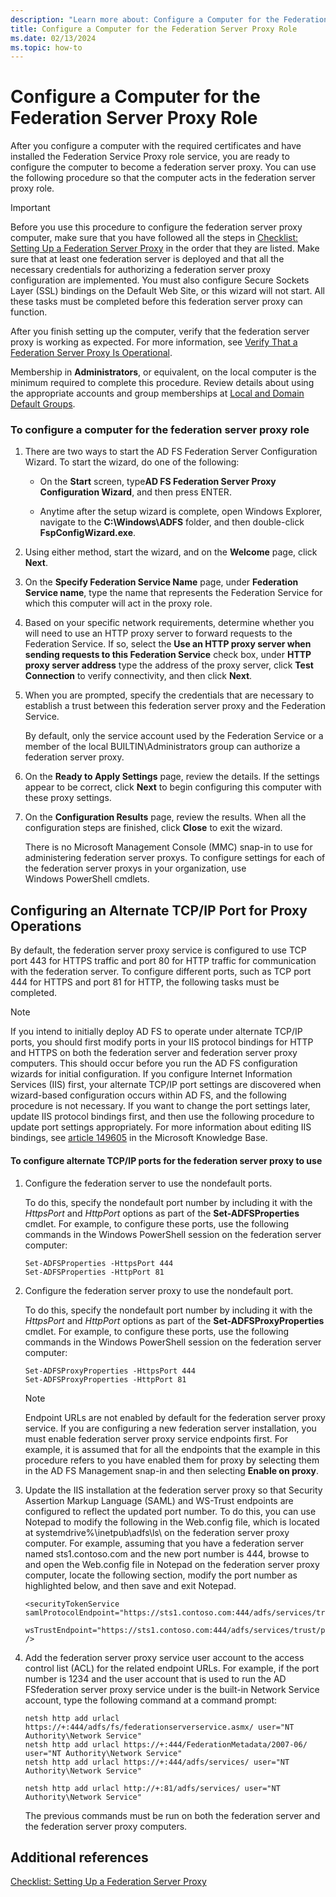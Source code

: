 ```yaml
---
description: "Learn more about: Configure a Computer for the Federation Server Proxy Role"
title: Configure a Computer for the Federation Server Proxy Role
ms.date: 02/13/2024
ms.topic: how-to
---
```


# Configure a Computer for the Federation Server Proxy Role

After you configure a computer with the required certificates and have installed the Federation Service Proxy role service, you are ready to configure the computer to become a federation server proxy. You can use the following procedure so that the computer acts in the federation server proxy role.

> [!IMPORTANT]
> Before you use this procedure to configure the federation server proxy computer, make sure that you have followed all the steps in [Checklist: Setting Up a Federation Server Proxy](Checklist--Setting-Up-a-Federation-Server-Proxy.md) in the order that they are listed. Make sure that at least one federation server is deployed and that all the necessary credentials for authorizing a federation server proxy configuration are implemented. You must also configure Secure Sockets Layer \(SSL\) bindings on the Default Web Site, or this wizard will not start. All these tasks must be completed before this federation server proxy can function.

After you finish setting up the computer, verify that the federation server proxy is working as expected. For more information, see [Verify That a Federation Server Proxy Is Operational](Verify-That-a-Federation-Server-Proxy-Is-Operational.md).

Membership in **Administrators**, or equivalent, on the local computer is the minimum required to complete this procedure.  Review details about using the appropriate accounts and group memberships at [Local and Domain Default Groups](/previous-versions/orphan-topics/ws.10/dd728026(v=ws.10)).

### To configure a computer for the federation server proxy role

1.  There are two ways to start the AD FS Federation Server Configuration Wizard. To start the wizard, do one of the following:

    -   On the **Start** screen, type**AD FS Federation Server Proxy Configuration Wizard**, and then press ENTER.

    -   Anytime after the setup wizard is complete, open Windows Explorer, navigate to the **C:\\Windows\\ADFS** folder, and then double\-click **FspConfigWizard.exe**.

2.  Using either method, start the wizard, and on the **Welcome** page, click **Next**.

3.  On the **Specify Federation Service Name** page, under **Federation Service name**, type the name that represents the Federation Service for which this computer will act in the proxy role.

4.  Based on your specific network requirements, determine whether you will need to use an HTTP proxy server to forward requests to the Federation Service. If so, select the **Use an HTTP proxy server when sending requests to this Federation Service** check box, under **HTTP proxy server address** type the address of the proxy server, click **Test Connection** to verify connectivity, and then click **Next**.

5.  When you are prompted, specify the credentials that are necessary to establish a trust between this federation server proxy and the Federation Service.

    By default, only the service account used by the Federation Service or a member of the local BUILTIN\\Administrators group can authorize a federation server proxy.

6.  On the **Ready to Apply Settings** page, review the details. If the settings appear to be correct, click **Next** to begin configuring this computer with these proxy settings.

7.  On the **Configuration Results** page, review the results. When all the configuration steps are finished, click **Close**  to exit the wizard.

    There is no Microsoft Management Console \(MMC\) snap\-in to use for administering federation server proxys. To configure settings for each of the federation server proxys in your organization, use Windows PowerShell cmdlets.

## Configuring an Alternate TCP\/IP Port for Proxy Operations
By default, the federation server proxy service is configured to use TCP port 443 for HTTPS traffic and port 80 for HTTP traffic for communication with the federation server. To configure different ports, such as TCP port 444 for HTTPS and port 81 for HTTP, the following tasks must be completed.

> [!NOTE]
> If you intend to initially deploy AD FS to operate under alternate TCP\/IP ports, you should first modify ports in your IIS protocol bindings for HTTP and HTTPS on both the federation server and federation server proxy computers. This should occur before you run the AD FS configuration wizards for initial configuration. If you configure Internet Information Services \(IIS\) first, your alternate TCP\/IP port settings are discovered when wizard\-based configuration occurs within AD FS, and the following procedure is not necessary. If you want to change the port settings later, update IIS protocol bindings first, and then use the following procedure to update port settings appropriately. For more information about editing IIS bindings, see [article 149605](/iis/configuration/system.applicationhost/sites/site/bindings/) in the Microsoft Knowledge Base.

#### To configure alternate TCP\/IP ports for the federation server proxy to use

1.  Configure the federation server to use the nondefault ports.

    To do this, specify the nondefault port number by including it with the *HttpsPort* and *HttpPort* options as part of the **Set\-ADFSProperties** cmdlet. For example, to configure these ports, use the following commands in the Windows PowerShell session on the federation server computer:

    ```
    Set-ADFSProperties -HttpsPort 444
    Set-ADFSProperties -HttpPort 81
    ```

2.  Configure the federation server proxy to use the nondefault port.

    To do this, specify the nondefault port number by including it with the *HttpsPort* and *HttpPort* options as part of the **Set\-ADFSProxyProperties** cmdlet. For example, to configure these ports, use the following commands in the Windows PowerShell session on the federation server computer:

    ```
    Set-ADFSProxyProperties -HttpsPort 444
    Set-ADFSProxyProperties -HttpPort 81
    ```

    > [!NOTE]
    > Endpoint URLs are not enabled by default for the federation server proxy service. If you are configuring a new federation server installation, you must enable federation server proxy service endpoints first. For example, it is assumed that for all the endpoints that the example in this procedure refers to you have enabled them for proxy by selecting them in the AD FS Management snap\-in and then selecting **Enable on proxy**.

3.  Update the IIS installation at the federation server proxy so that Security Assertion Markup Language \(SAML\) and WS\-Trust endpoints are configured to reflect the updated port number. To do this, you can use Notepad to modify the following in the Web.config file, which is located at systemdrive%\\inetpub\\adfs\\ls\\ on the federation server proxy computer. For example, assuming that you have a federation server named sts1.contoso.com and the new port number is 444, browse to and open the Web.config file in Notepad on the federation server proxy computer, locate the following section, modify the port number as highlighted below, and then save and exit Notepad.

    ```
    <securityTokenService samlProtocolEndpoint="https://sts1.contoso.com:444/adfs/services/trust/samlprotocol/proxycertificatetransport"
          wsTrustEndpoint="https://sts1.contoso.com:444/adfs/services/trust/proxycertificatetransport" />
    ```

4.  Add the federation server proxy service user account to the access control list \(ACL\) for the related endpoint URLs. For example, if the port number is 1234 and the user account that is used to run the AD FSfederation server proxy service under is the built\-in Network Service account, type the following command at a command prompt:

    ```
    netsh http add urlacl https://+:444/adfs/fs/federationserverservice.asmx/ user="NT Authority\Network Service"
    netsh http add urlacl https://+:444/FederationMetadata/2007-06/ user="NT Authority\Network Service"
    netsh http add urlacl https://+:444/adfs/services/ user="NT Authority\Network Service"

    netsh http add urlacl http://+:81/adfs/services/ user="NT Authority\Network Service"
    ```

    The previous commands must be run on both the federation server and the federation server proxy computers.

## Additional references
[Checklist: Setting Up a Federation Server Proxy](Checklist--Setting-Up-a-Federation-Server-Proxy.md)
